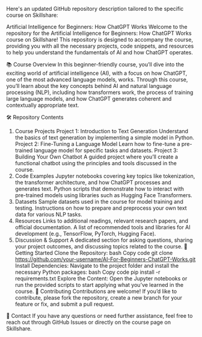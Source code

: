 
Here's an updated GitHub repository description tailored to the specific course on Skillshare:

Artificial Intelligence for Beginners: How ChatGPT Works
Welcome to the repository for the Artificial Intelligence for Beginners: How ChatGPT Works course on Skillshare! This repository is designed to accompany the course, providing you with all the necessary projects, code snippets, and resources to help you understand the fundamentals of AI and how ChatGPT operates.

📚 Course Overview
In this beginner-friendly course, you’ll dive into the exciting world of artificial intelligence (AI), with a focus on how ChatGPT, one of the most advanced language models, works. Through this course, you’ll learn about the key concepts behind AI and natural language processing (NLP), including how transformers work, the process of training large language models, and how ChatGPT generates coherent and contextually appropriate text.

🛠️ Repository Contents
1. Course Projects
Project 1: Introduction to Text Generation
Understand the basics of text generation by implementing a simple model in Python.
Project 2: Fine-Tuning a Language Model
Learn how to fine-tune a pre-trained language model for specific tasks and datasets.
Project 3: Building Your Own Chatbot
A guided project where you’ll create a functional chatbot using the principles and tools discussed in the course.
2. Code Examples
Jupyter notebooks covering key topics like tokenization, the transformer architecture, and how ChatGPT processes and generates text.
Python scripts that demonstrate how to interact with pre-trained models using libraries such as Hugging Face Transformers.
3. Datasets
Sample datasets used in the course for model training and testing.
Instructions on how to prepare and preprocess your own text data for various NLP tasks.
4. Resources
Links to additional readings, relevant research papers, and official documentation.
A list of recommended tools and libraries for AI development (e.g., TensorFlow, PyTorch, Hugging Face).
5. Discussion & Support
A dedicated section for asking questions, sharing your project outcomes, and discussing topics related to the course.
🚀 Getting Started
Clone the Repository:
bash
Copy code
git clone https://github.com/your-username/AI-For-Beginners-ChatGPT-Works.git
Install Dependencies: Navigate to the project folder and install the necessary Python packages:
bash
Copy code
pip install -r requirements.txt
Explore the Content: Open the Jupyter notebooks or run the provided scripts to start applying what you’ve learned in the course.
🤝 Contributing
Contributions are welcome! If you’d like to contribute, please fork the repository, create a new branch for your feature or fix, and submit a pull request.

📧 Contact
If you have any questions or need further assistance, feel free to reach out through GitHub Issues or directly on the course page on Skillshare.
